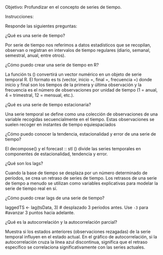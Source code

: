 Objetivo: 
Profundizar en el concepto de series de tiempo. 

Instrucciones:

Responde las siguientes preguntas:

¿Qué es una serie de tiempo?

Por serie de tiempo nos referimos a datos estadísticos que se recopilan, observan o registran
en intervalos de tiempo regulares (diario, semanal, semestral, anual, entre otros). 

¿Cómo puedo crear una serie de tiempo en R?

La función ts () convertirá un vector numérico en un objeto de serie temporal R. El formato es ts (vector, inicio =, final =, frecuencia =) donde inicio y final son los tiempos de la primera y última observación y la frecuencia es el número de observaciones por unidad de tiempo (1 = anual, 4 = trimestral, 12 = mensual, etc.).

¿Qué es una serie de tiempo estacionaria?

Una serie temporal se define como una colección de observaciones de una variable
recogidas secuencialmente en el tiempo. Estas observaciones se suelen recoger en instantes de tiempo equiespaciados

¿Cómo puedo conocer la tendencia, estacionalidad y error de una serie de tiempo?

El decompose() y el forecast :: stl () divide las series temporales en componentes de estacionalidad, tendencia y error.

¿Qué son los lags?

Cuando la base de tiempo se desplaza por un número determinado de períodos, se crea un retraso de series de tiempo. Los retrasos de una serie de tiempo a menudo se utilizan como variables explicativas para modelar la serie de tiempo real en sí.

¿Cómo puedo crear lags de una serie de tiempo?

laggedTS <- lag(tsData, 3) # desplazado 3 períodos antes. Use `-3` para #avanzar 3 puntos hacia adelante.

¿Qué es la autocorrelación y la autocorrelación parcial?

Muestra si los estados anteriores (observaciones rezagadas) de la serie temporal influyen en el estado actual. En el gráfico de autocorrelación, si la autocorrelación cruza la línea azul discontinua, significa que el retraso específico se correlaciona significativamente con las series actuales.
